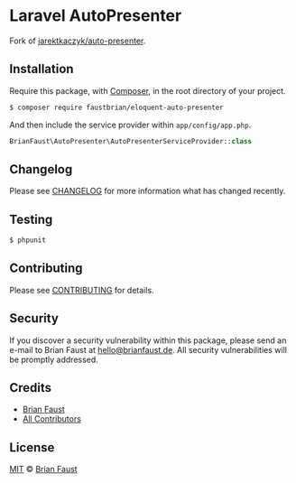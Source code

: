 # Laravel AutoPresenter

Fork of [jarektkaczyk/auto-presenter](https://github.com/jarektkaczyk/auto-presenter).

## Installation

Require this package, with [Composer](https://getcomposer.org/), in the root directory of your project.

``` bash
$ composer require faustbrian/eloquent-auto-presenter
```

And then include the service provider within `app/config/app.php`.

``` php
BrianFaust\AutoPresenter\AutoPresenterServiceProvider::class
```

## Changelog

Please see [CHANGELOG](CHANGELOG.md) for more information what has changed recently.

## Testing

``` bash
$ phpunit
```

## Contributing

Please see [CONTRIBUTING](CONTRIBUTING.md) for details.

## Security

If you discover a security vulnerability within this package, please send an e-mail to Brian Faust at hello@brianfaust.de. All security vulnerabilities will be promptly addressed.

## Credits

- [Brian Faust](https://github.com/faustbrian)
- [All Contributors](../../contributors)

## License

[MIT](LICENSE) © [Brian Faust](https://brianfaust.de)
